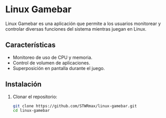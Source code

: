 # Linux Gamebar

Linux Gamebar es una aplicación que permite a los usuarios monitorear y controlar diversas funciones del sistema mientras juegan en Linux.

## Características

- Monitoreo de uso de CPU y memoria.
- Control de volumen de aplicaciones.
- Superposición en pantalla durante el juego.

## Instalación

1. Clonar el repositorio:
   ```bash
   git clone https://github.com/STWRmax/linux-gamebar.git
   cd linux-gamebar
